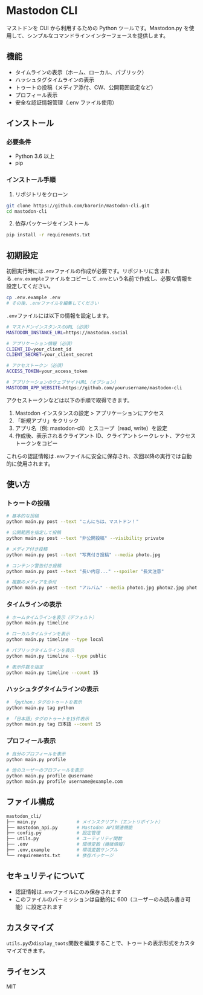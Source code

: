 # Mastodon CLI

マストドンを CUI から利用するための Python ツールです。Mastodon.py を使用して、シンプルなコマンドラインインターフェースを提供します。

## 機能

- タイムラインの表示（ホーム、ローカル、パブリック）
- ハッシュタグタイムラインの表示
- トゥートの投稿（メディア添付、CW、公開範囲設定など）
- プロフィール表示
- 安全な認証情報管理（.env ファイル使用）

## インストール

### 必要条件

- Python 3.6 以上
- pip

### インストール手順

1. リポジトリをクローン

```bash
git clone https://github.com/barorin/mastodon-cli.git
cd mastodon-cli
```

2. 依存パッケージをインストール

```bash
pip install -r requirements.txt
```

## 初期設定

初回実行時には`.env`ファイルの作成が必要です。リポジトリに含まれる`.env.example`ファイルをコピーして`.env`という名前で作成し、必要な情報を設定してください。

```sh
cp .env.example .env
# その後、.envファイルを編集してください
```

`.env`ファイルには以下の情報を設定します。

```sh
# マストドンインスタンスのURL（必須）
MASTODON_INSTANCE_URL=https://mastodon.social

# アプリケーション情報（必須）
CLIENT_ID=your_client_id
CLIENT_SECRET=your_client_secret

# アクセストークン（必須）
ACCESS_TOKEN=your_access_token

# アプリケーションのウェブサイトURL（オプション）
MASTODON_APP_WEBSITE=https://github.com/yourusername/mastodon-cli
```

アクセストークンなどは以下の手順で取得できます。

1. Mastodon インスタンスの設定 > アプリケーションにアクセス
2. 「新規アプリ」をクリック
3. アプリ名（例: mastodon-cli）とスコープ（read, write）を設定
4. 作成後、表示されるクライアント ID、クライアントシークレット、アクセストークンをコピー

これらの認証情報は`.env`ファイルに安全に保存され、次回以降の実行では自動的に使用されます。

## 使い方

### トゥートの投稿

```sh
# 基本的な投稿
python main.py post --text "こんにちは、マストドン！"

# 公開範囲を指定して投稿
python main.py post --text "非公開投稿" --visibility private

# メディア付き投稿
python main.py post --text "写真付き投稿" --media photo.jpg

# コンテンツ警告付き投稿
python main.py post --text "長い内容..." --spoiler "長文注意"

# 複数のメディアを添付
python main.py post --text "アルバム" --media photo1.jpg photo2.jpg photo3.jpg
```

### タイムラインの表示

```sh
# ホームタイムラインを表示（デフォルト）
python main.py timeline

# ローカルタイムラインを表示
python main.py timeline --type local

# パブリックタイムラインを表示
python main.py timeline --type public

# 表示件数を指定
python main.py timeline --count 15
```

### ハッシュタグタイムラインの表示

```sh
# 「python」タグのトゥートを表示
python main.py tag python

# 「日本語」タグのトゥートを15件表示
python main.py tag 日本語 --count 15
```

### プロフィール表示

```sh
# 自分のプロフィールを表示
python main.py profile

# 他のユーザーのプロフィールを表示
python main.py profile @username
python main.py profile username@example.com
```

## ファイル構成

```sh
mastodon_cli/
├── main.py               # メインスクリプト（エントリポイント）
├── mastodon_api.py       # Mastodon API関連機能
├── config.py             # 設定管理
├── utils.py              # ユーティリティ関数
├── .env                  # 環境変数（機微情報）
├── .env,example          # 環境変数サンプル
└── requirements.txt      # 依存パッケージ
```

## セキュリティについて

- 認証情報は`.env`ファイルにのみ保存されます
- このファイルのパーミッションは自動的に 600（ユーザーのみ読み書き可能）に設定されます

## カスタマイズ

`utils.py`の`display_toots`関数を編集することで、トゥートの表示形式をカスタマイズできます。

## ライセンス

MIT
